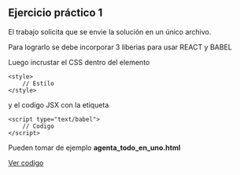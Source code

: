 ## Ejercicio práctico 1 

El trabajo solicita que se envie la solución en un único archivo.

Para lograrlo se debe incorporar 3 liberias para usar REACT y BABEL

Luego incrustar el CSS dentro del elemento 

    <style>
        // Estilo
    </style>

y el codigo JSX con la etiqueta 

    <script type="text/babel">
        // Codigo 
    </script>

Pueden tomar de ejemplo 
**agenta_todo_en_uno.html** 

[Ver codigo](https://github.com/AlejandroDiBattista/AP4-ReactJS/blob/main/clase-04/agenda_todo_en_uno.html)

